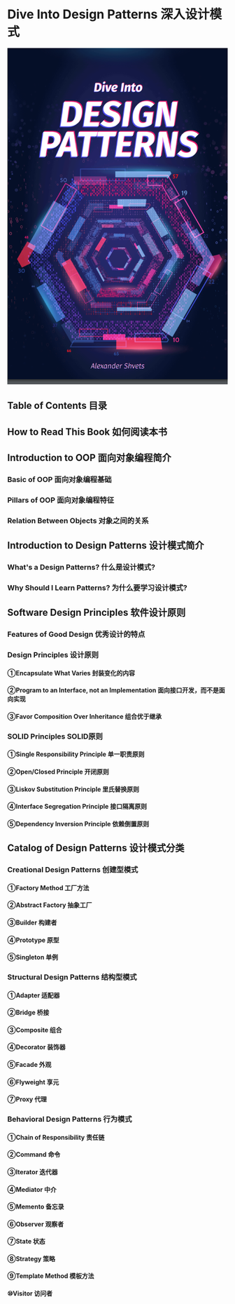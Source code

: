 # Dive Into Design Patterns 深入设计模式
![cover](../../assets/cover.png)

## Table of Contents 目录

## How to Read This Book 如何阅读本书

## Introduction to OOP 面向对象编程简介
### Basic of OOP 面向对象编程基础
### Pillars of OOP 面向对象编程特征
### Relation Between Objects 对象之间的关系

## Introduction to Design Patterns 设计模式简介
### What's a Design Patterns? 什么是设计模式?
### Why Should I Learn Patterns? 为什么要学习设计模式?

## Software Design Principles 软件设计原则
### Features of Good Design 优秀设计的特点
### Design Principles 设计原则
#### ①Encapsulate What Varies 封装变化的内容
#### ②Program to an Interface, not an Implementation 面向接口开发，而不是面向实现
#### ③Favor Composition Over Inheritance 组合优于继承

### SOLID Principles SOLID原则
#### ①Single Responsibility Principle 单一职责原则
#### ②Open/Closed Principle 开闭原则
#### ③Liskov Substitution Principle 里氏替换原则
#### ④Interface Segregation Principle 接口隔离原则
#### ⑤Dependency Inversion Principle 依赖倒置原则

## Catalog of Design Patterns 设计模式分类
### Creational Design Patterns 创建型模式
#### ①Factory Method 工厂方法
#### ②Abstract Factory 抽象工厂
#### ③Builder 构建者
#### ④Prototype 原型
#### ⑤Singleton 单例

### Structural Design Patterns 结构型模式
#### ①Adapter 适配器
#### ②Bridge 桥接
#### ③Composite 组合
#### ④Decorator 装饰器
#### ⑤Facade 外观
#### ⑥Flyweight 享元
#### ⑦Proxy 代理

### Behavioral Design Patterns 行为模式
#### ①Chain of Responsibility 责任链
#### ②Command 命令
#### ③Iterator 迭代器
#### ④Mediator 中介
#### ⑤Memento 备忘录
#### ⑥Observer 观察者
#### ⑦State 状态
#### ⑧Strategy 策略
#### ⑨Template Method 模板方法
#### ⑩Visitor 访问者